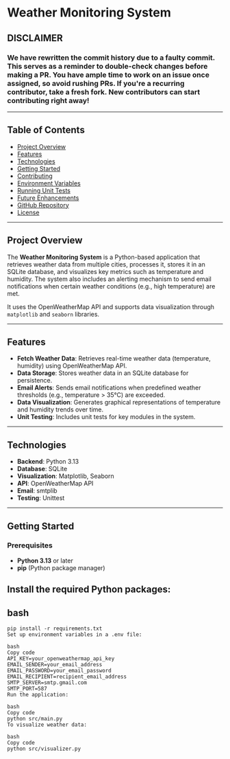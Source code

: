# Weather Monitoring System

## DISCLAIMER

### We have rewritten the commit history due to a faulty commit. This serves as a reminder to double-check changes before making a PR. You have ample time to work on an issue once assigned, so avoid rushing PRs. If you're a recurring contributor, take a fresh fork. New contributors can start contributing right away!

---

## Table of Contents

- [Project Overview](#project-overview)
- [Features](#features)
- [Technologies](#technologies)
- [Getting Started](#getting-started)
- [Contributing](#contributing)
- [Environment Variables](#environment-variables)
- [Running Unit Tests](#running-unit-tests)
- [Future Enhancements](#future-enhancements)
- [GitHub Repository](#github-repository)
- [License](#license)

---

## Project Overview

The **Weather Monitoring System** is a Python-based application that retrieves weather data from multiple cities, processes it, stores it in an SQLite database, and visualizes key metrics such as temperature and humidity. The system also includes an alerting mechanism to send email notifications when certain weather conditions (e.g., high temperature) are met.

It uses the OpenWeatherMap API and supports data visualization through `matplotlib` and `seaborn` libraries.

---

## Features

- **Fetch Weather Data**: Retrieves real-time weather data (temperature, humidity) using OpenWeatherMap API.
- **Data Storage**: Stores weather data in an SQLite database for persistence.
- **Email Alerts**: Sends email notifications when predefined weather thresholds (e.g., temperature > 35°C) are exceeded.
- **Data Visualization**: Generates graphical representations of temperature and humidity trends over time.
- **Unit Testing**: Includes unit tests for key modules in the system.

---

## Technologies

- **Backend**: Python 3.13
- **Database**: SQLite
- **Visualization**: Matplotlib, Seaborn
- **API**: OpenWeatherMap API
- **Email**: smtplib
- **Testing**: Unittest

---

## Getting Started

### Prerequisites

- **Python 3.13** or later
- **pip** (Python package manager)


## Install the required Python packages:

## bash
 ``` Copy code
pip install -r requirements.txt
Set up environment variables in a .env file:
```

```
bash
Copy code
API_KEY=your_openweathermap_api_key
EMAIL_SENDER=your_email_address
EMAIL_PASSWORD=your_email_password
EMAIL_RECIPIENT=recipient_email_address
SMTP_SERVER=smtp.gmail.com
SMTP_PORT=587
Run the application:
```
```
bash
Copy code
python src/main.py
To visualize weather data:
```
```
bash
Copy code
python src/visualizer.py
```